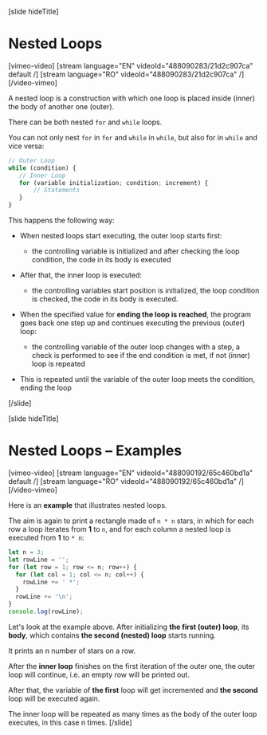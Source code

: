 [slide hideTitle]
# Nested Loops

[vimeo-video]
[stream language="EN" videoId="488090283/21d2c907ca" default /]
[stream language="RO" videoId="488090283/21d2c907ca"  /]
[/video-vimeo]

A nested loop is a construction with which one loop is placed inside \(inner\) the body of another one \(outer\). 

There can be both nested `for` and `while` loops. 

You can not only nest `for` in `for` and `while` in `while`, but also for in `while` and vice versa: 

```js
// Outer Loop
while (condition) {
   // Inner Loop 
   for (variable initialization; condition; increment) {   
       // Statements
   }
}
```
This happens the following way: 

* When nested loops start executing, the outer loop starts first: 

    * the controlling variable is initialized and after checking the loop condition, the code in its body is executed 

* After that, the inner loop is executed: 

    * the controlling variables start position is initialized, the loop condition is checked, the code in its body is executed. 

* When the specified value for **ending the loop is reached**, the program goes back one step up and continues executing the previous (outer) loop: 

    * the controlling variable of the outer loop changes with a step, a check is performed to see if the end condition is met, if not (inner) loop is repeated 

* This is repeated until the variable of the outer loop meets the condition, ending the loop 

[/slide]

[slide hideTitle]
# Nested Loops – Examples

[vimeo-video]
[stream language="EN" videoId="488090192/65c460bd1a" default /]
[stream language="RO" videoId="488090192/65c460bd1a"  /]
[/video-vimeo]

Here is an **example** that illustrates nested loops. 

The aim is again to print a rectangle made of `n * n` stars, in which for each row a loop iterates from **1** to `n`, and for each column a nested loop is executed from **1** to `* n`:

```js live
let n = 3;
let rowLine = '';
for (let row = 1; row <= n; row++) {
  for (let col = 1; col <= n; col++) {
    rowLine += ' *';
  }
  rowLine += '\n';
}
console.log(rowLine);
```

Let's look at the example above. 
After initializing **the first (outer) loop**, its **body**, which contains **the second (nested) loop** starts running. 

It prints an n number of stars on a row. 

After the **inner loop** finishes on the first iteration of the outer one, the outer loop will continue, i.e. an empty row will be printed out. 

After that, the variable of **the first** loop will get incremented and **the second** loop will be executed again. 

The inner loop will be repeated as many times as the body of the outer loop executes, in this case n times. 
[/slide]
